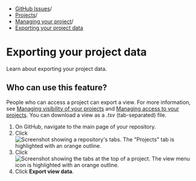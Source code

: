   * [GitHub Issues](https://docs.github.com/en/issues "GitHub Issues")/
  * [Projects](https://docs.github.com/en/issues/planning-and-tracking-with-projects "Projects")/
  * [Managing your project](https://docs.github.com/en/issues/planning-and-tracking-with-projects/managing-your-project "Managing your project")/
  * [Exporting your project data](https://docs.github.com/en/issues/planning-and-tracking-with-projects/managing-your-project/exporting-your-projects-data "Exporting your project data")


# Exporting your project data
Learn about exporting your project data.
## Who can use this feature?
People who can access a project can export a view. For more information, see [Managing visibility of your projects](https://docs.github.com/en/issues/planning-and-tracking-with-projects/managing-your-project/managing-visibility-of-your-projects) and [Managing access to your projects](https://docs.github.com/en/issues/planning-and-tracking-with-projects/managing-your-project/managing-access-to-your-projects).
You can download a view as a _.tsv_ (tab-separated) file.
  1. On GitHub, navigate to the main page of your repository.
  2. Click 
![Screenshot showing a repository's tabs. The "Projects" tab is highlighted with an orange outline.](https://docs.github.com/assets/cb-3214/images/help/projects-v2/repo-tab.png)
  3. Click 
![Screenshot showing the tabs at the top of a project. The view menu icon is highlighted with an orange outline.](https://docs.github.com/assets/cb-4878/images/help/projects-v2/view-menu-icon.png)
  4. Click **Export view data**.



